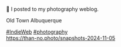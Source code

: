 🤖 I posted to my photography weblog.

Old Town Albuquerque

 [\#<span>IndieWeb</span>](https://social.lol/tags/IndieWeb) [\#<span>photography</span>](https://social.lol/tags/photography)  
[<span class="invisible">https://</span><span class="ellipsis">than-no.photo/snapshots-2024-1</span><span class="invisible">1-05</span>](https://than-no.photo/snapshots-2024-11-05)